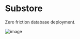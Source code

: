 # Substore

Zero friction database deployment.

![image](https://user-images.githubusercontent.com/59238070/213053525-f301931e-7590-42f6-9113-c7b94278a3fb.png)
